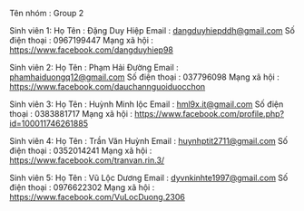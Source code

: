 Tên nhóm : Group 2

Sinh viên 1:
 Họ Tên : Đặng Duy Hiệp 
Email : dangduyhiepddh@gmail.com 
Số điện thoại : 0967199447 
Mạng xã hội : https://www.facebook.com/dangduyhiep98

Sinh viên 2: Họ Tên : Phạm Hải Đường 
Email : phamhaiduongq12@gmail.com 
Số điện thoại : 037796098 
Mạng xã hội : https://www.facebook.com/dauchannguoiduocchon

Sinh viên 3: 
Họ Tên : Huỳnh Minh lộc 
Email : hml9x.it@gmail.com 
Số điện thoại : 0383881717 
Mạng xã hội : https://www.facebook.com/profile.php?id=100011746261885

Sinh viên 4: 
Họ Tên : Trần Văn Huỳnh
Email : huynhptit2711@gmail.com
Số điện thoại : 0352014241 
Mạng xã hội : https://www.facebook.com/tranvan.rin.3/


Sinh viên 5: 
Họ Tên : Vũ Lộc Dương
Email : dyvnkinhte1997@gmail.com
Số điện thoại : 0976622302
Mạng xã hội : https://www.facebook.com/VuLocDuong.2306
